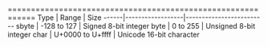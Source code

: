 
============================================================
Type  | Range            | Size
------|------------------|-------------------------
sbyte | -128 to 127      | Signed 8-bit integer
byte  | 0 to 255         | Unsigned 8-bit integer
char  | U+0000 to U+ffff | Unicode 16-bit character